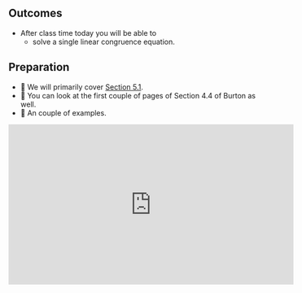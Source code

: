 ## Outcomes

* After class time today you will be able to
    * solve a single linear congruence equation.

## Preparation

* 💾 We will primarily cover [Section 5.1](https://math.gordon.edu/ntic/ntic/section-solve-lin-cong.html). 
* 📖 You can look at the first couple of pages of Section 4.4 of Burton as well.
* 🎥 An couple of examples.

<iframe width="560" height="315" src="https://www.youtube.com/embed/xQfsIBj5ZZg" title="YouTube video player" frameborder="0" allow="accelerometer; autoplay; clipboard-write; encrypted-media; gyroscope; picture-in-picture; web-share" allowfullscreen></iframe>
